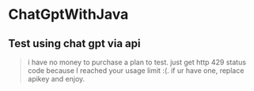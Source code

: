 # ChatGptWithJava

## Test using chat gpt via api
> i have no money to purchase a plan to test.
> just get http 429 status code because I reached your usage limit :(.
> if ur have one, replace apikey and enjoy.
